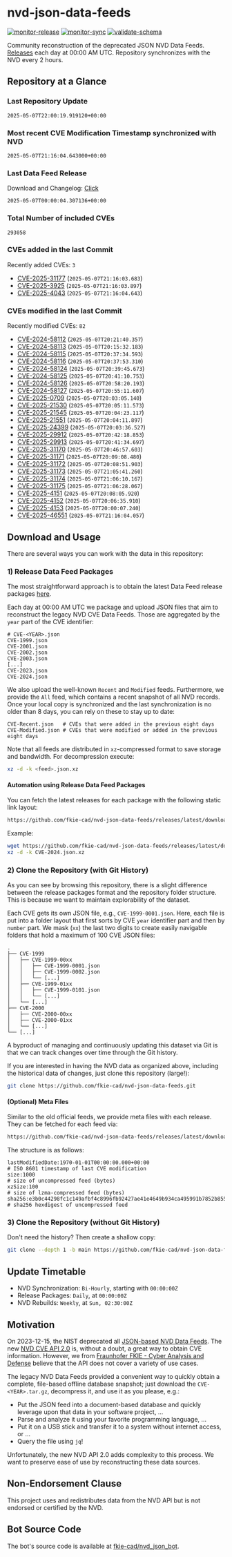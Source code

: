 # nvd-json-data-feeds

[![monitor-release](https://github.com/fkie-cad/nvd-json-data-feeds/actions/workflows/monitor_release.yml/badge.svg)](https://github.com/fkie-cad/nvd-json-data-feeds/actions/workflows/monitor_release.yml)
[![monitor-sync](https://github.com/fkie-cad/nvd-json-data-feeds/actions/workflows/monitor_sync.yml/badge.svg)](https://github.com/fkie-cad/nvd-json-data-feeds/actions/workflows/monitor_sync.yml)
[![validate-schema](https://github.com/fkie-cad/nvd-json-data-feeds/actions/workflows/validate_schema.yml/badge.svg)](https://github.com/fkie-cad/nvd-json-data-feeds/actions/workflows/validate_schema.yml)

Community reconstruction of the deprecated JSON NVD Data Feeds.
[Releases](https://github.com/fkie-cad/nvd-json-data-feeds/releases/latest) each day at 00:00 AM UTC.
Repository synchronizes with the NVD every 2 hours.

## Repository at a Glance

### Last Repository Update

```plain
2025-05-07T22:00:19.919120+00:00
```

### Most recent CVE Modification Timestamp synchronized with NVD

```plain
2025-05-07T21:16:04.643000+00:00
```

### Last Data Feed Release

Download and Changelog: [Click](https://github.com/fkie-cad/nvd-json-data-feeds/releases/latest)

```plain
2025-05-07T00:00:04.307136+00:00
```

### Total Number of included CVEs

```plain
293058
```

### CVEs added in the last Commit

Recently added CVEs: `3`

- [CVE-2025-31177](CVE-2025/CVE-2025-311xx/CVE-2025-31177.json) (`2025-05-07T21:16:03.683`)
- [CVE-2025-3925](CVE-2025/CVE-2025-39xx/CVE-2025-3925.json) (`2025-05-07T21:16:03.897`)
- [CVE-2025-4043](CVE-2025/CVE-2025-40xx/CVE-2025-4043.json) (`2025-05-07T21:16:04.643`)


### CVEs modified in the last Commit

Recently modified CVEs: `82`

- [CVE-2024-58112](CVE-2024/CVE-2024-581xx/CVE-2024-58112.json) (`2025-05-07T20:21:40.357`)
- [CVE-2024-58113](CVE-2024/CVE-2024-581xx/CVE-2024-58113.json) (`2025-05-07T20:15:32.183`)
- [CVE-2024-58115](CVE-2024/CVE-2024-581xx/CVE-2024-58115.json) (`2025-05-07T20:37:34.593`)
- [CVE-2024-58116](CVE-2024/CVE-2024-581xx/CVE-2024-58116.json) (`2025-05-07T20:37:53.310`)
- [CVE-2024-58124](CVE-2024/CVE-2024-581xx/CVE-2024-58124.json) (`2025-05-07T20:39:45.673`)
- [CVE-2024-58125](CVE-2024/CVE-2024-581xx/CVE-2024-58125.json) (`2025-05-07T20:41:10.753`)
- [CVE-2024-58126](CVE-2024/CVE-2024-581xx/CVE-2024-58126.json) (`2025-05-07T20:58:20.193`)
- [CVE-2024-58127](CVE-2024/CVE-2024-581xx/CVE-2024-58127.json) (`2025-05-07T20:55:11.607`)
- [CVE-2025-0709](CVE-2025/CVE-2025-07xx/CVE-2025-0709.json) (`2025-05-07T20:03:05.140`)
- [CVE-2025-21530](CVE-2025/CVE-2025-215xx/CVE-2025-21530.json) (`2025-05-07T20:05:11.573`)
- [CVE-2025-21545](CVE-2025/CVE-2025-215xx/CVE-2025-21545.json) (`2025-05-07T20:04:23.117`)
- [CVE-2025-21551](CVE-2025/CVE-2025-215xx/CVE-2025-21551.json) (`2025-05-07T20:04:11.897`)
- [CVE-2025-24399](CVE-2025/CVE-2025-243xx/CVE-2025-24399.json) (`2025-05-07T20:03:36.527`)
- [CVE-2025-29912](CVE-2025/CVE-2025-299xx/CVE-2025-29912.json) (`2025-05-07T20:42:18.853`)
- [CVE-2025-29913](CVE-2025/CVE-2025-299xx/CVE-2025-29913.json) (`2025-05-07T20:41:34.697`)
- [CVE-2025-31170](CVE-2025/CVE-2025-311xx/CVE-2025-31170.json) (`2025-05-07T20:46:57.603`)
- [CVE-2025-31171](CVE-2025/CVE-2025-311xx/CVE-2025-31171.json) (`2025-05-07T20:09:08.480`)
- [CVE-2025-31172](CVE-2025/CVE-2025-311xx/CVE-2025-31172.json) (`2025-05-07T20:08:51.903`)
- [CVE-2025-31173](CVE-2025/CVE-2025-311xx/CVE-2025-31173.json) (`2025-05-07T21:05:41.260`)
- [CVE-2025-31174](CVE-2025/CVE-2025-311xx/CVE-2025-31174.json) (`2025-05-07T21:06:10.167`)
- [CVE-2025-31175](CVE-2025/CVE-2025-311xx/CVE-2025-31175.json) (`2025-05-07T21:06:28.067`)
- [CVE-2025-4151](CVE-2025/CVE-2025-41xx/CVE-2025-4151.json) (`2025-05-07T20:08:05.920`)
- [CVE-2025-4152](CVE-2025/CVE-2025-41xx/CVE-2025-4152.json) (`2025-05-07T20:06:35.910`)
- [CVE-2025-4153](CVE-2025/CVE-2025-41xx/CVE-2025-4153.json) (`2025-05-07T20:00:07.240`)
- [CVE-2025-46551](CVE-2025/CVE-2025-465xx/CVE-2025-46551.json) (`2025-05-07T21:16:04.057`)


## Download and Usage

There are several ways you can work with the data in this repository:

### 1) Release Data Feed Packages

The most straightforward approach is to obtain the latest Data Feed release packages [here](https://github.com/fkie-cad/nvd-json-data-feeds/releases/latest).

Each day at 00:00 AM UTC we package and upload JSON files that aim to reconstruct the legacy NVD CVE Data Feeds.
Those are aggregated by the `year` part of the CVE identifier:

```
# CVE-<YEAR>.json
CVE-1999.json
CVE-2001.json
CVE-2002.json
CVE-2003.json
[...]
CVE-2023.json
CVE-2024.json
```

We also upload the well-known `Recent` and `Modified` feeds.
Furthermore, we provide the `All` feed, which contains a recent snapshot of all NVD records.
Once your local copy is synchronized and the last synchronization is no older than 8 days, you can rely on these to stay up to date:

```plain
CVE-Recent.json   # CVEs that were added in the previous eight days
CVE-Modified.json # CVEs that were modified or added in the previous eight days
```

Note that all feeds are distributed in `xz`-compressed format to save storage and bandwidth.
For decompression execute:

```sh
xz -d -k <feed>.json.xz
```

#### Automation using Release Data Feed Packages

You can fetch the latest releases for each package with the following static link layout:

```sh
https://github.com/fkie-cad/nvd-json-data-feeds/releases/latest/download/CVE-<YEAR>.json.xz
```

Example:

```sh
wget https://github.com/fkie-cad/nvd-json-data-feeds/releases/latest/download/CVE-2024.json.xz
xz -d -k CVE-2024.json.xz
```

### 2) Clone the Repository (with Git History)

As you can see by browsing this repository, there is a slight difference between the release packages format and the repository folder structure.
This is because we want to maintain explorability of the dataset.

Each CVE gets its own JSON file, e.g., `CVE-1999-0001.json`.
Here, each file is put into a folder layout that first sorts by CVE `year` identifier part and then by `number` part.
We mask (`xx`) the last two digits to create easily navigable folders that hold a maximum of 100 CVE JSON files:

```plain
.
├── CVE-1999
│   ├── CVE-1999-00xx
│   │   ├── CVE-1999-0001.json
│   │   ├── CVE-1999-0002.json
│   │   └── [...]
│   ├── CVE-1999-01xx
│   │   ├── CVE-1999-0101.json
│   │   └── [...]
│   └── [...]
├── CVE-2000
│   ├── CVE-2000-00xx
│   ├── CVE-2000-01xx
│   └── [...]
└── [...]
```

A byproduct of managing and continuously updating this dataset via Git is that we can track changes over time through the Git history.

If you are interested in having the NVD data as organized above, including the historical data of changes, just clone this repository (large!):

```sh
git clone https://github.com/fkie-cad/nvd-json-data-feeds.git
```

#### (Optional) Meta Files

Similar to the old official feeds, we provide meta files with each release. They can be fetched for each feed via:

```sh
https://github.com/fkie-cad/nvd-json-data-feeds/releases/latest/download/CVE-<YEAR>.meta
```

The structure is as follows:

```plain
lastModifiedDate:1970-01-01T00:00:00.000+00:00                          # ISO 8601 timestamp of last CVE modification
size:1000                                                               # size of uncompressed feed (bytes)
xzSize:100                                                              # size of lzma-compressed feed (bytes)
sha256:e3b0c44298fc1c149afbf4c8996fb92427ae41e4649b934ca495991b7852b855 # sha256 hexdigest of uncompressed feed
```

### 3) Clone the Repository (without Git History)

Don't need the history? Then create a shallow copy:

```sh
git clone --depth 1 -b main https://github.com/fkie-cad/nvd-json-data-feeds.git
```


## Update Timetable

* NVD Synchronization: `Bi-Hourly`, starting with `00:00:00Z`
* Release Packages: `Daily`, at `00:00:00Z`
* NVD Rebuilds: `Weekly`, at `Sun, 02:30:00Z`


## Motivation

On 2023-12-15, the NIST deprecated all [JSON-based NVD Data Feeds](https://nvd.nist.gov/vuln/data-feeds#divRetirementBanner-1).
The new [NVD CVE API 2.0](https://nvd.nist.gov/developers/vulnerabilities) is, without a doubt, a great way to obtain CVE information.
However, we from [Fraunhofer FKIE - Cyber Analysis and Defense](https://www.fkie.fraunhofer.de/en/departments/cad.html) believe that the API does not cover a variety of use cases.

The legacy NVD Data Feeds provided a convenient way to quickly obtain a complete, file-based offline database snapshot; just download the `CVE-<YEAR>.tar.gz`, decompress it, and use it as you please, e.g.:

- Put the JSON feed into a document-based database and quickly leverage upon that data in your software project, ...
- Parse and analyze it using your favorite programming language, ...
- Put it on a USB stick and transfer it to a system without internet access, or ...
- Query the file using `jq`!

Unfortunately, the new NVD API 2.0 adds complexity to this process.
We want to preserve ease of use by reconstructing these data sources.

## Non-Endorsement Clause

This project uses and redistributes data from the NVD API but is not endorsed or certified by the NVD.

## Bot Source Code

The bot's source code is available at [fkie-cad/nvd\_json\_bot](https://github.com/fkie-cad/nvd_json_bot).